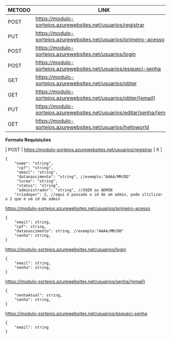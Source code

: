 | METODO | LINK | PERMISSAO |
|-----|------|-----------|
| POST | https://modulo-sorteios.azurewebsites.net/usuarios/registrar | X |
| PUT | https://modulo-sorteios.azurewebsites.net/usuarios/primeiro-acesso | X |
| POST| https://modulo-sorteios.azurewebsites.net/usuarios/login | X |
| POST| https://modulo-sorteios.azurewebsites.net/usuarios/esqueci-senha | X |
| GET | https://modulo-sorteios.azurewebsites.net/usuarios/obter | ADMIN |
| GET | https://modulo-sorteios.azurewebsites.net/usuarios/obter/{email} | USER |
| PUT | https://modulo-sorteios.azurewebsites.net/usuarios/editar/senha/{email} | USER |
| GET | https://modulo-sorteios.azurewebsites.net/usuarios/helloworld | X |


<b>Formato Requisições</b>

| POST | https://modulo-sorteios.azurewebsites.net/usuarios/registrar | X |

```console
{
	"nome": "string",
   	 "cpf": "string",
   	 "email": "string",
   	 "datanascimento": "string", //exemplo:"AAAA/MM/DD"
   	 "turma": "string",
   	 "status": "string",
   	 "administrador": "string", //USER ou ADMIN
	"criadopor": 2, //aqui é passado o id de um admin, pode ultilizar o 2 que é um id de admin
```

https://modulo-sorteios.azurewebsites.net/usuarios/primeiro-acesso

```console
{
	"email": string, 
	"cpf": string,  
	"datanascimento": string, //exemplo:"AAAA/MM/DD"
 	"senha": string,		
}
```

https://modulo-sorteios.azurewebsites.net/usuarios/login

```console
{
	"email": string, 
	"senha": string,  
}
```

https://modulo-sorteios.azurewebsites.net/usuarios/senha/{email}

```console
{
	"senhaAtual": string, 
	"senha": string,  
}
```

https://modulo-sorteios.azurewebsites.net/usuarios/esqueci-senha

```console
{
	"email": string 
}
```


